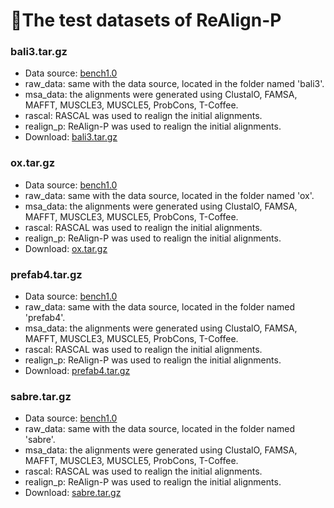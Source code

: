 # 🔬The test datasets of ReAlign-P

### bali3.tar.gz
 - Data source: [bench1.0](http://www.drive5.com/bench/)
 - raw_data: same with the data source, located in the folder named 'bali3'.
 - msa_data: the alignments were generated using ClustalO, FAMSA, MAFFT, MUSCLE3, MUSCLE5, ProbCons, T-Coffee.
 - rascal: RASCAL was used to realign the initial alignments.
 - realign_p: ReAlign-P was used to realign the initial alignments.
 - Download: [bali3.tar.gz](http://lab.malab.cn/soft/ReAlign-P/data/bali3.tar.gz)

### ox.tar.gz
 - Data source: [bench1.0](http://www.drive5.com/bench/)
 - raw_data: same with the data source, located in the folder named 'ox'.
 - msa_data: the alignments were generated using ClustalO, FAMSA, MAFFT, MUSCLE3, MUSCLE5, ProbCons, T-Coffee.
 - rascal: RASCAL was used to realign the initial alignments.
 - realign_p: ReAlign-P was used to realign the initial alignments.
 - Download: [ox.tar.gz](http://lab.malab.cn/soft/ReAlign-P/data/ox.tar.gz)

### prefab4.tar.gz
 - Data source: [bench1.0](http://www.drive5.com/bench/)
 - raw_data: same with the data source, located in the folder named 'prefab4'.
 - msa_data: the alignments were generated using ClustalO, FAMSA, MAFFT, MUSCLE3, MUSCLE5, ProbCons, T-Coffee.
 - rascal: RASCAL was used to realign the initial alignments.
 - realign_p: ReAlign-P was used to realign the initial alignments.
 - Download: [prefab4.tar.gz](http://lab.malab.cn/soft/ReAlign-P/data/prefab4.tar.gz)

### sabre.tar.gz
 - Data source: [bench1.0](http://www.drive5.com/bench/)
 - raw_data: same with the data source, located in the folder named 'sabre'.
 - msa_data: the alignments were generated using ClustalO, FAMSA, MAFFT, MUSCLE3, MUSCLE5, ProbCons, T-Coffee.
 - rascal: RASCAL was used to realign the initial alignments.
 - realign_p: ReAlign-P was used to realign the initial alignments.
 - Download: [sabre.tar.gz](http://lab.malab.cn/soft/ReAlign-P/data/sabre.tar.gz)

